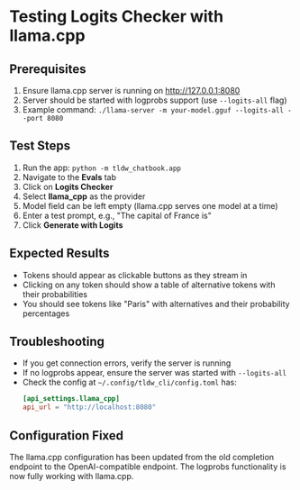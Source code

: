 # Testing Logits Checker with llama.cpp

## Prerequisites
1. Ensure llama.cpp server is running on http://127.0.0.1:8080
2. Server should be started with logprobs support (use `--logits-all` flag)
3. Example command: `./llama-server -m your-model.gguf --logits-all --port 8080`

## Test Steps
1. Run the app: `python -m tldw_chatbook.app`
2. Navigate to the **Evals** tab
3. Click on **Logits Checker**
4. Select **llama_cpp** as the provider
5. Model field can be left empty (llama.cpp serves one model at a time)
6. Enter a test prompt, e.g., "The capital of France is"
7. Click **Generate with Logits**

## Expected Results
- Tokens should appear as clickable buttons as they stream in
- Clicking on any token should show a table of alternative tokens with their probabilities
- You should see tokens like "Paris" with alternatives and their probability percentages

## Troubleshooting
- If you get connection errors, verify the server is running
- If no logprobs appear, ensure the server was started with `--logits-all`
- Check the config at `~/.config/tldw_cli/config.toml` has:
  ```toml
  [api_settings.llama_cpp]
  api_url = "http://localhost:8080"
  ```

## Configuration Fixed
The llama.cpp configuration has been updated from the old completion endpoint to the OpenAI-compatible endpoint. The logprobs functionality is now fully working with llama.cpp.